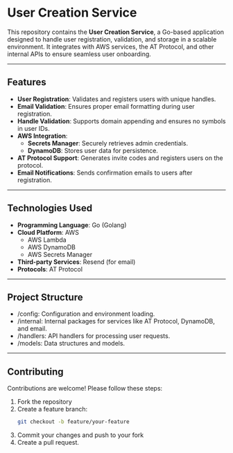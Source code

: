 # **User Creation Service**

This repository contains the **User Creation Service**, a Go-based application designed to handle user registration, validation, and storage in a scalable environment. It integrates with AWS services, the AT Protocol, and other internal APIs to ensure seamless user onboarding.

---

## **Features**
- **User Registration**: Validates and registers users with unique handles.
- **Email Validation**: Ensures proper email formatting during user registration.
- **Handle Validation**: Supports domain appending and ensures no symbols in user IDs.
- **AWS Integration**:
  - **Secrets Manager**: Securely retrieves admin credentials.
  - **DynamoDB**: Stores user data for persistence.
- **AT Protocol Support**: Generates invite codes and registers users on the protocol.
- **Email Notifications**: Sends confirmation emails to users after registration.

---

## **Technologies Used**
- **Programming Language**: Go (Golang)
- **Cloud Platform**: AWS
  - AWS Lambda
  - AWS DynamoDB
  - AWS Secrets Manager
- **Third-party Services**: Resend (for email)
- **Protocols**: AT Protocol

---

## **Project Structure**
- /config: Configuration and environment loading.
- /internal: Internal packages for services like AT Protocol, DynamoDB, and email.
- /handlers: API handlers for processing user requests.
- /models: Data structures and models.

---

## **Contributing**
Contributions are welcome! Please follow these steps:
1. Fork the repository
2. Create a feature branch:
    ```bash
    git checkout -b feature/your-feature
    ```
3. Commit your changes and push to your fork
4. Create a pull request.
